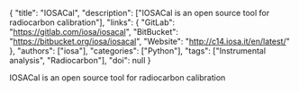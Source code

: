 {
  "title": "IOSACal",
  "description": ["IOSACal is an open source tool for radiocarbon calibration"],
  "links": {
    "GitLab": "https://gitlab.com/iosa/iosacal",
    "BitBucket": "https://bitbucket.org/iosa/iosacal",
    "Website": "http://c14.iosa.it/en/latest/"
  },
  "authors": ["iosa"],
  "categories": ["Python"],
  "tags": ["Instrumental analysis", "Radiocarbon"],
  "doi": null
}

<!-- Generated by csv2md.R – do not edit by hand -->

IOSACal is an open source tool for radiocarbon calibration